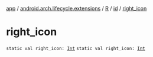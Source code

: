 [app](../../../index.md) / [android.arch.lifecycle.extensions](../../index.md) / [R](../index.md) / [id](index.md) / [right_icon](./right_icon.md)

# right_icon

`static val right_icon: `[`Int`](https://kotlinlang.org/api/latest/jvm/stdlib/kotlin/-int/index.html)
`static val right_icon: `[`Int`](https://kotlinlang.org/api/latest/jvm/stdlib/kotlin/-int/index.html)
